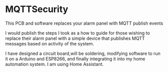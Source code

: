 # MQTTSecurity
This PCB and software replaces your alarm panel with MQTT publish events

I would publish the steps I took as a how to guide for those wishing to replace their alarm panel with a simple device that publishes MQTT messages based on activity of the system.

I have designed a circuit board,will be soldering, modifying software to run it on a Arduino and ESP8266, and finally integrating it into my home automation system.  I am using Home Assistant.

